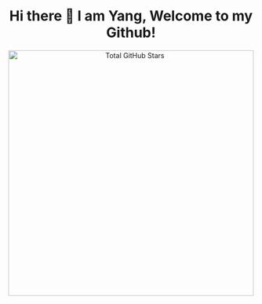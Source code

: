 <div align="center">
  <h1>Hi there 👋 I am Yang, Welcome to my Github!</h1>
  <!-- 显示 GitHub 累积 star 数，通过 width 属性调整大小 -->
  <img src="https://github-readme-stats.vercel.app/api?username=AZYoung233&count_private=true&show_icons=true&include_all_commits=true&bg_color=fff&text_color=7F3E55&icon_color=7F3E55&title_color=7F3E55&show_issues=true&show_prs=true&&show_contribs=true" width="500" alt="Total GitHub Stars">
</div>

<!--
**AZYoung233/AZYoung233** is a ✨ _special_ ✨ repository because its `README.md` (this file) appears on your GitHub profile.

Here are some ideas to get you started:

- 🔭 I’m currently working on ...
- 🌱 I’m currently learning ...
- 👯 I’m looking to collaborate on ...
- 🤔 I’m looking for help with ...
- 💬 Ask me about ...
- 📫 How to reach me: ...
- 😄 Pronouns: ...
- ⚡ Fun fact: ...
-->
